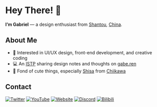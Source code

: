 # Hey There! 👋

**I’m Gabriel** — a design enthusiast from [Shantou](https://en.wikipedia.org/wiki/Shantou), [China](https://en.wikipedia.org/wiki/China).

## About Me

- 🎨 Interested in UI/UX design, front-end development, and creative coding  
- 💻 An [ISTP](https://www.16personalities.com/profiles/0946bd8c81df7) sharing design notes and thoughts on [gabe.ren](https://gabe.ren)  
- 🧡 Fond of cute things, especially [Shisa](https://chiikawa.fandom.com/wiki/Shisa) from [Chiikawa](https://en.wikipedia.org/wiki/Chiikawa)

## Contact

[![Twitter](https://img.shields.io/badge/Twitter-@Gabe____Xu-1DA1F2?logo=x&logoColor=white)](https://x.com/Gabe__Xu)
[![YouTube](https://img.shields.io/badge/YouTube-@Gabe__Xu-E62117?logo=youtube&logoColor=white)](https://www.youtube.com/@Gabe_Xu)
[![Website](https://img.shields.io/badge/Website-gabe.ren-orange?logo=firefoxbrowser&logoColor=white)](https://gabe.ren/)
[![Discord](https://img.shields.io/badge/Discord-gabe__xu-5865f2?logo=discord&logoColor=white)](#)
[![Bilibili](https://img.shields.io/badge/Bilibili-@Gabe__Xu-ff69b4?logo=bilibili&logoColor=white)](https://space.bilibili.com/1525408234)

